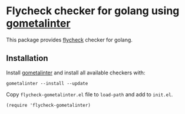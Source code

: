 # Flycheck checker for golang using [gometalinter](https://github.com/alecthomas/gometalinter)

This package provides [flycheck][flycheck-ref] checker for golang.

## Installation

Install [gometalinter](https://github.com/alecthomas/gometalinter) and install all available checkers with:

```
gometalinter --install --update
```

Copy `flycheck-gometalinter.el` file to `load-path` and add to `init.el`.

```
(require 'flycheck-gometalinter)
```

[flycheck-ref]: http://www.flycheck.org                 "Flycheck"
